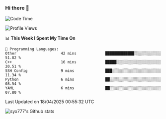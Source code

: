 ### Hi there 👋

<!--
**syx777/syx777** is a ✨ _special_ ✨ repository because its `README.md` (this file) appears on your GitHub profile.

Here are some ideas to get you started:

- 🔭 I’m currently working on ...
- 🌱 I’m currently learning ...
- 👯 I’m looking to collaborate on ...
- 🤔 I’m looking for help with ...
- 💬 Ask me about ...
- 📫 How to reach me: ...
- 😄 Pronouns: ...
- ⚡ Fun fact: ...
-->
<!--START_SECTION:waka-->
![Code Time](http://img.shields.io/badge/Code%20Time-336%20hrs%2019%20mins-blue)

![Profile Views](http://img.shields.io/badge/Profile%20Views-0-blue)

📊 **This Week I Spent My Time On** 

```text
💬 Programming Languages: 
Other                    42 mins             █████████████░░░░░░░░░░░░   51.82 % 
C++                      16 mins             █████░░░░░░░░░░░░░░░░░░░░   20.51 % 
SSH Config               9 mins              ███░░░░░░░░░░░░░░░░░░░░░░   11.34 % 
Python                   6 mins              ██░░░░░░░░░░░░░░░░░░░░░░░   08.54 % 
YAML                     6 mins              ██░░░░░░░░░░░░░░░░░░░░░░░   07.80 % 
```


 Last Updated on 18/04/2025 00:55:32 UTC
<!--END_SECTION:waka-->

![syx777's Github stats](https://github-readme-stats-syx777.vercel.app/api?username=syx777&show_icons=true&count_private=true)
